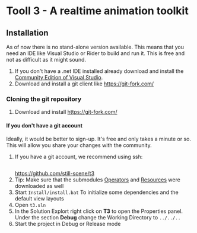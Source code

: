 # Tooll 3 - A realtime animation toolkit


## Installation

As of now there is no stand-alone version available. This means that you need an IDE like Visual Studio or Rider to build and run it. This is free and not as difficult as it might sound.

1. If you don't have a .net IDE installed already download and install the [Community Edition of Visual Studio](https://visualstudio.microsoft.com/downloads/). 
2. Download and install a git client like https://git-fork.com/

### Cloning the git repository
1. Download and install https://git-fork.com/
 

#### If you don't have a git account 
Ideally, it would be better to sign-up. It's free and only takes a minute or so. This will allow you share your changes with the community.

   1. If you have a git account, we recommend using ssh:
      ```git clone 
      ```
      https://github.com/still-scene/t3
   1. Tip: Make sure that the submodules [Operators](https://github.com/still-scene/Operators) and [Resources](https://github.com/still-scene/Resources) were downloaded as well
4. Start `Install/install.bat` To initialize some dependencies and the default view layouts
5. Open `t3.sln`
6. In the Solution Explort right click on **T3** to open the Properties panel. Under the section **Debug** change the Working Directory to `../../..`
7. Start the project in Debug or Release mode







